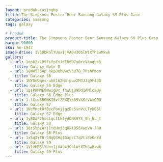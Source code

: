```yaml
---
layout: produk-casinghp
title: The Simpsons Poster Beer Samsung Galaxy S9 Plus Case
categories: samsung
tags: galaxy

# Produk
product-title: The Simpsons Poster Beer Samsung Galaxy S9 Plus Case
harga: 90000
sku: hn-1947
image-drive: 1V10bRSlYUoxIjVA943OblWiXThSwMkwk
gallery:
  - url: 1op62xL097sfpZsJdEU6D7y0rcVkugUk5
    title: Galaxy Note 8
  - url: 18WH5J54p_hkp8obUwcV3U7B_7hsNPmon
    title: Galaxy S6
  - url: 1NY0nDqes-uhE162H4-puvXM3JJq9F43G
    title: Galaxy S6 Edge
  - url: 1psP8MNEOmwigDc_fhwUjO9Dd1AMlc8Uy
    title: Galaxy S6 Edge Plus
  - url: 1-lCco8BGNKI8vfZPXQYk89VXScVAxQ9O
    title: Galaxy S7
  - url: 1NcMnqt0fBzcPovjjgzDc5snVcLTyk66l
    title: Galaxy S7 Edge
  - url: 1yEDwF2hmsigctLklydDNK9YX_0h_NL_t
    title: Galaxy S8
  - url: 10tSYpzArj1tqHvi3q8kiO56XwpVA-JR0
    title: Galaxy S8 Plus
  - url: 1x5qIYTB-SNqQ3HqtDapcC7qVtiEeKnYd
    title: Galaxy S9
  - url: 1V10bRSlYUoxIjVA943OblWiXThSwMkwk
    title: Galaxy S9 Plus
---
```

